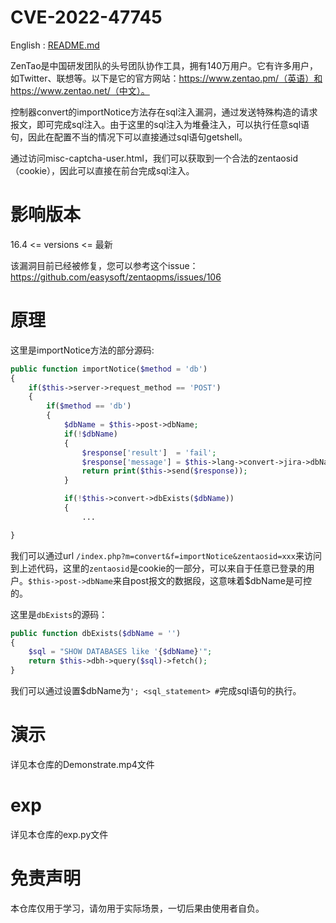 # CVE-2022-47745

English : [README.md](./README.md)

ZenTao是中国研发团队的头号团队协作工具，拥有140万用户。它有许多用户，如Twitter、联想等。以下是它的官方网站：https://www.zentao.pm/（英语）和https://www.zentao.net/（中文）。

控制器convert的importNotice方法存在sql注入漏洞，通过发送特殊构造的请求报文，即可完成sql注入。由于这里的sql注入为堆叠注入，可以执行任意sql语句，因此在配置不当的情况下可以直接通过sql语句getshell。

通过访问misc-captcha-user.html，我们可以获取到一个合法的zentaosid（cookie），因此可以直接在前台完成sql注入。

# 影响版本

16.4 <= versions <= 最新

该漏洞目前已经被修复，您可以参考这个issue：https://github.com/easysoft/zentaopms/issues/106

# 原理

这里是importNotice方法的部分源码:

```php
public function importNotice($method = 'db')
{
    if($this->server->request_method == 'POST')
    {
        if($method == 'db')
        {
            $dbName = $this->post->dbName;
            if(!$dbName)
            {
                $response['result']  = 'fail';
                $response['message'] = $this->lang->convert->jira->dbNameEmpty;
                return print($this->send($response));
            }

            if(!$this->convert->dbExists($dbName))
            {
                ...

}
```

我们可以通过url `/index.php?m=convert&f=importNotice&zentaosid=xxx`来访问到上述代码，这里的`zentaosid`是cookie的一部分，可以来自于任意已登录的用户。`$this->post->dbName`来自post报文的数据段，这意味着$dbName是可控的。

这里是`dbExists`的源码：

```php
public function dbExists($dbName = '')
{
    $sql = "SHOW DATABASES like '{$dbName}'";
    return $this->dbh->query($sql)->fetch();
}
```

我们可以通过设置$dbName为`'; <sql_statement> #`完成sql语句的执行。

# 演示

详见本仓库的Demonstrate.mp4文件

# exp

详见本仓库的exp.py文件

# 免责声明

本仓库仅用于学习，请勿用于实际场景，一切后果由使用者自负。
